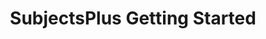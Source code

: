 ---
title: SubjectsPlus Getting Started
tags: [getting_started]
keywords: getting started
last_updated: Dec 2, 2016
summary: 
sidebar: sp4_sidebar
permalink: sp4_overview_getting_started.html
folder: sp4
---